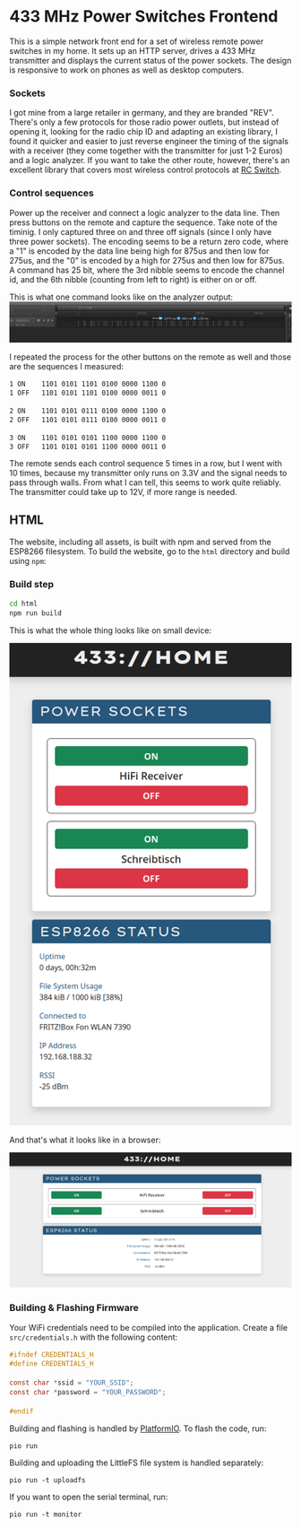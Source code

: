 # 433 MHz Power Switches Frontend
This is a simple network front end for a set of wireless remote power switches in my home. It sets up an HTTP server, drives a 433 MHz transmitter and displays the current status of the power sockets. The design is responsive to work on phones as well as desktop computers.

### Sockets
I got mine from a large retailer in germany, and they are branded "REV". There's only a few protocols for those radio power outlets, but instead of opening it, looking for the radio chip ID and adapting an existing library, I found it quicker and easier to just reverse engineer the timing of the signals with a receiver (they come together with the transmitter for just 1-2 Euros) and a logic analyzer. If you want to take the other route, however, there's an excellent library that covers most wireless control protocols at [RC Switch](https://github.com/sui77/rc-switch).

### Control sequences
Power up the receiver and connect a logic analyzer to the data line. Then press buttons on the remote and capture the sequence. Take note of the timinig. I only captured three on and three off signals (since I only have three power sockets). The encoding seems to be a return zero code, where a "1" is encoded by the data line being high for 875us and then low for 275us, and the "0" is encoded by a high for 275us and then low for 875us. A command has 25 bit, where the 3rd nibble
seems to encode the channel id, and the 6th nibble (counting from left to right) is either on or off.

This is what one command looks like on the analyzer output:
![Sample trace output](/images/trace_1_on.png)

I repeated the process for the other buttons on the remote as well and those are the sequences I measured:

    1 ON    1101 0101 1101 0100 0000 1100 0
    1 OFF   1101 0101 1101 0100 0000 0011 0

    2 ON    1101 0101 0111 0100 0000 1100 0
    2 OFF   1101 0101 0111 0100 0000 0011 0

    3 ON    1101 0101 0101 1100 0000 1100 0
    3 OFF   1101 0101 0101 1100 0000 0011 0

The remote sends each control sequence 5 times in a row, but I went with 10 times, because my transmitter only runs on 3.3V and the signal needs to pass through walls. From what I can tell, this seems to work quite reliably. The transmitter could take up to 12V, if more range is needed.

## HTML
The website, including all assets, is built with npm and served from the ESP8266 filesystem.
To build the website, go to the `html` directory and build using `npm`:
### Build step
```bash
cd html
npm run build
```
This is what the whole thing looks like on small device:

![Page on phone](/images/page_phone.png)

And that's what it looks like in a browser:

![Page on desktop](/images/page_desktop.png)

### Building & Flashing Firmware
Your WiFi credentials need to be compiled into the application.
Create a file `src/credentials.h` with the following content:
```c
#ifndef CREDENTIALS_H
#define CREDENTIALS_H

const char *ssid = "YOUR_SSID";
const char *password = "YOUR_PASSWORD";

#endif
```
Building and flashing is handled by [PlatformIO](https://platformio.org/). To flash the code, run:
```
pio run 
```
Building and uploading the LittleFS file system is handled separately:
```
pio run -t uploadfs
```
If you want to open the serial terminal, run:
```
pio run -t monitor
```
